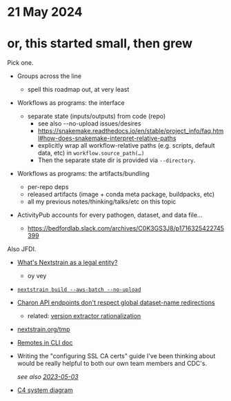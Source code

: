 # 21 May 2024
# or, this started small, then grew

Pick one.

- Groups across the line
  - spell this roadmap out, at very least

- Workflows as programs: the interface
  - separate state (inputs/outputs) from code (repo)
    - see also --no-upload issues/desires
    - <https://snakemake.readthedocs.io/en/stable/project_info/faq.html#how-does-snakemake-interpret-relative-paths>
    - explicitly wrap all workflow-relative paths (e.g. scripts, default data, etc) in `workflow.source_path(…)` 
    - Then the separate state dir is provided via `--directory`.

- Workflows as programs: the artifacts/bundling
  - per-repo deps
  - released artifacts (image + conda meta package, buildpacks, etc)
  - all my previous notes/thinking/talks/etc on this topic

- ActivityPub accounts for every pathogen, dataset, and data file…
  - <https://bedfordlab.slack.com/archives/C0K3GS3J8/p1716325422745399>


Also JFDI.

- [What's Nextstrain as a legal entity?](https://github.com/nextstrain/private/issues/93)
  - oy vey

- [`nextstrain build --aws-batch --no-upload`](https://github.com/nextstrain/cli/issues/219)

- [Charon API endpoints don't respect global dataset-name redirections](https://github.com/nextstrain/nextstrain.org/issues/858)
  - related: [version extractor rationalization](https://gist.github.com/tsibley/fcbe564e7d31dca730affeeff67aaf90)

- [nextstrain.org/tmp](https://github.com/nextstrain/.github/issues/36#issuecomment-1474424671)

- [Remotes in CLI doc](https://github.com/nextstrain/cli/pull/334)

- Writing the "configuring SSL CA certs" guide I've been thinking about would
  be really helpful to both our own team members and CDC's.

  _see also [2023-05-03](2023-05-03.md)_

- [C4 system diagram](https://c4model.com)
